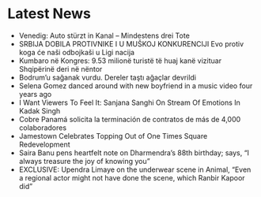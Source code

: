 # Latest News
-  Venedig: Auto stürzt in Kanal – Mindestens drei Tote
-  SRBIJA DOBILA PROTIVNIKE I U MUŠKOJ KONKURENCIJI Evo protiv koga će naši odbojkaši u Ligi nacija
-  Kumbaro në Kongres: 9.53 milionë turistë të huaj kanë vizituar Shqipërinë deri në nëntor
-  Bodrum’u sağanak vurdu. Dereler taştı ağaçlar devrildi
-  Selena Gomez danced around with new boyfriend in a music video four years ago
-  I Want Viewers To Feel It: Sanjana Sanghi On Stream Of Emotions In Kadak Singh
-  Cobre Panamá solicita la terminación de contratos de más de 4,000 colaboradores
-  Jamestown Celebrates Topping Out of One Times Square Redevelopment
-  Saira Banu pens heartfelt note on Dharmendra’s 88th birthday; says, “I always treasure the joy of knowing you”
-  EXCLUSIVE: Upendra Limaye on the underwear scene in Animal, “Even a regional actor might not have done the scene, which Ranbir Kapoor did”
